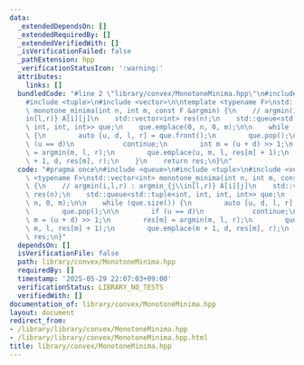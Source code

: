 ```yaml
---
data:
  _extendedDependsOn: []
  _extendedRequiredBy: []
  _extendedVerifiedWith: []
  _isVerificationFailed: false
  _pathExtension: hpp
  _verificationStatusIcon: ':warning:'
  attributes:
    links: []
  bundledCode: "#line 2 \"library/convex/MonotoneMinima.hpp\"\n#include <queue>\n\
    #include <tuple>\n#include <vector>\n\ntemplate <typename F>\nstd::vector<int>\
    \ monotone_minima(int n, int m, const F &argmin) {\n    // argmin(i,l,r) : argmin_{j\\\
    in[l,r)} A[i][j]\n    std::vector<int> res(n);\n    std::queue<std::tuple<int,\
    \ int, int, int>> que;\n    que.emplace(0, n, 0, m);\n\n    while (que.size())\
    \ {\n        auto [u, d, l, r] = que.front();\n        que.pop();\n\n        if\
    \ (u == d)\n            continue;\n        int m = (u + d) >> 1;\n        res[m]\
    \ = argmin(m, l, r);\n        que.emplace(u, m, l, res[m] + 1);\n        que.emplace(m\
    \ + 1, d, res[m], r);\n    }\n    return res;\n}\n"
  code: "#pragma once\n#include <queue>\n#include <tuple>\n#include <vector>\n\ntemplate\
    \ <typename F>\nstd::vector<int> monotone_minima(int n, int m, const F &argmin)\
    \ {\n    // argmin(i,l,r) : argmin_{j\\in[l,r)} A[i][j]\n    std::vector<int>\
    \ res(n);\n    std::queue<std::tuple<int, int, int, int>> que;\n    que.emplace(0,\
    \ n, 0, m);\n\n    while (que.size()) {\n        auto [u, d, l, r] = que.front();\n\
    \        que.pop();\n\n        if (u == d)\n            continue;\n        int\
    \ m = (u + d) >> 1;\n        res[m] = argmin(m, l, r);\n        que.emplace(u,\
    \ m, l, res[m] + 1);\n        que.emplace(m + 1, d, res[m], r);\n    }\n    return\
    \ res;\n}"
  dependsOn: []
  isVerificationFile: false
  path: library/convex/MonotoneMinima.hpp
  requiredBy: []
  timestamp: '2025-05-29 22:07:03+09:00'
  verificationStatus: LIBRARY_NO_TESTS
  verifiedWith: []
documentation_of: library/convex/MonotoneMinima.hpp
layout: document
redirect_from:
- /library/library/convex/MonotoneMinima.hpp
- /library/library/convex/MonotoneMinima.hpp.html
title: library/convex/MonotoneMinima.hpp
---
```

